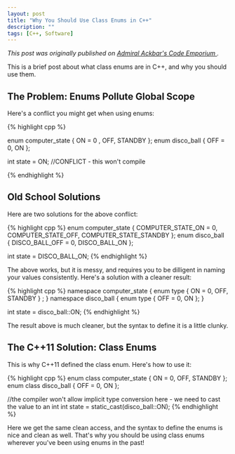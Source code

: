 ```yaml
---
layout: post
title: "Why You Should Use Class Enums in C++"
description: ""
tags: [C++, Software]
---
```


*This post was originally published on
<a href="http://code.litomisky.com/2014/04/17/why-you-should-use-class-enums-in-c/"
   target="_blank" title="Admiral Ackbar's Code Emporium">
   Admiral Ackbar's Code Emporium
</a>.*


This is a brief post about what class enums are in C++, and why you should use them.

## The Problem: Enums Pollute Global Scope

Here's a conflict you might get when using enums:

{% highlight cpp %}

enum computer_state { ON = 0 , OFF, STANDBY };
enum disco_ball     { OFF = 0, ON };

int state = ON; //CONFLICT - this won't compile

{% endhighlight %}

<!--more-->


## Old School Solutions

Here are two solutions for the above conflict:

{% highlight cpp %}
enum computer_state { COMPUTER_STATE_ON = 0, COMPUTER_STATE_OFF, COMPUTER_STATE_STANDBY };
enum disco_ball     { DISCO_BALL_OFF = 0, DISCO_BALL_ON };

int state = DISCO_BALL_ON;
{% endhighlight %}


The above works, but it is messy, and requires you to be dilligent in naming your values consistently. Here's a solution with a cleaner result:

{% highlight cpp %}
namespace computer_state { enum type { ON  = 0, OFF, STANDBY } ; }
namespace disco_ball     { enum type { OFF = 0, ON }; }

int state = disco_ball::ON;
{% endhighlight %}

The result above is much cleaner, but the syntax to define it is a little clunky.

## The C++11 Solution: Class Enums

This is why C++11 defined the class enum. Here's how to use it:

{% highlight cpp %}
enum class computer_state { ON  = 0, OFF, STANDBY };
enum class disco_ball     { OFF = 0, ON };

//the compiler won't allow implicit type conversion here - we need to cast the value to an int
int state = static_cast<int>(disco_ball::ON);
{% endhighlight %}

Here we get the same clean access, and the syntax to define the enums is nice and clean as well. That's why you should be using class enums wherever you've been using enums in the past!
